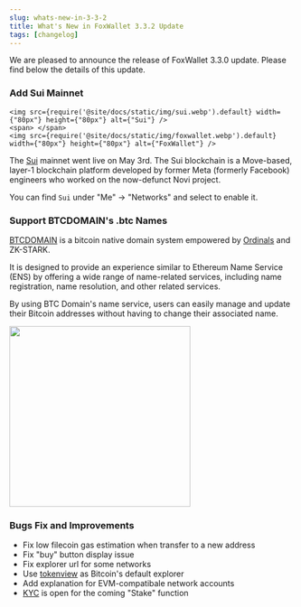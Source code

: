 ```yaml
---
slug: whats-new-in-3-3-2
title: What's New in FoxWallet 3.3.2 Update
tags: [changelog]
---
```


We are pleased to announce the release of FoxWallet 3.3.0 update. Please find below the details of this update.
<!--truncate-->
### Add Sui Mainnet

```mdx-code-block
<img src={require('@site/docs/static/img/sui.webp').default} width={"80px"} height={"80px"} alt={"Sui"} />
<span> </span>
<img src={require('@site/docs/static/img/foxwallet.webp').default} width={"80px"} height={"80px"} alt={"FoxWallet"} />
```

The [Sui](https://sui.io/) mainnet went live on May 3rd. The Sui blockchain is a Move-based, layer-1 blockchain platform developed by former Meta (formerly Facebook) engineers who worked on the now-defunct Novi project.

You can find `Sui` under "Me" -> "Networks" and select to enable it. 

### Support BTCDOMAIN's .btc Names
[BTCDOMAIN](https://www.btcdomains.io/) is a bitcoin native domain system empowered by [Ordinals](https://ordinals.com/) and ZK-STARK.

It is designed to provide an experience similar to Ethereum Name Service (ENS) by offering a wide range of name-related services, including name registration, name resolution, and other related services.

By using BTC Domain's name service, users can easily manage and update their Bitcoin addresses without having to change their associated name. 

<img src="/img/blog/btcdomain.webp" width="320" />

### Bugs Fix and Improvements
* Fix low filecoin gas estimation when transfer to a new address
* Fix "buy" button display issue
* Fix explorer url for some networks
* Use [tokenview](https://tokenview.io/) as Bitcoin's default explorer
* Add explanation for EVM-compatibale network accounts
* [KYC](https://en.wikipedia.org/wiki/Know_your_customer) is open for the coming "Stake" function

